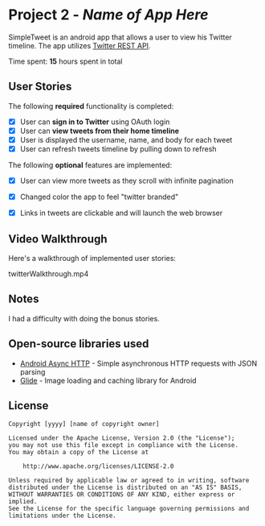 # Project 2 - *Name of App Here*

SimpleTweet is an android app that allows a user to view his Twitter timeline. The app utilizes [Twitter REST API](https://dev.twitter.com/rest/public).

Time spent: **15** hours spent in total

## User Stories

The following **required** functionality is completed:

- [X] User can **sign in to Twitter** using OAuth login
- [X]	User can **view tweets from their home timeline**
  - [X] User is displayed the username, name, and body for each tweet
- [X] User can refresh tweets timeline by pulling down to refresh

The following **optional** features are implemented:

- [X] User can view more tweets as they scroll with infinite pagination
- [X] Changed color the app to feel "twitter branded"
- [X] Links in tweets are clickable and will launch the web browser


## Video Walkthrough

Here's a walkthrough of implemented user stories:

twitterWalkthrough.mp4


## Notes

I had a difficulty with doing the bonus stories.

## Open-source libraries used

- [Android Async HTTP](https://github.com/codepath/CPAsyncHttpClient) - Simple asynchronous HTTP requests with JSON parsing
- [Glide](https://github.com/bumptech/glide) - Image loading and caching library for Android

## License

    Copyright [yyyy] [name of copyright owner]

    Licensed under the Apache License, Version 2.0 (the "License");
    you may not use this file except in compliance with the License.
    You may obtain a copy of the License at

        http://www.apache.org/licenses/LICENSE-2.0

    Unless required by applicable law or agreed to in writing, software
    distributed under the License is distributed on an "AS IS" BASIS,
    WITHOUT WARRANTIES OR CONDITIONS OF ANY KIND, either express or implied.
    See the License for the specific language governing permissions and
    limitations under the License.